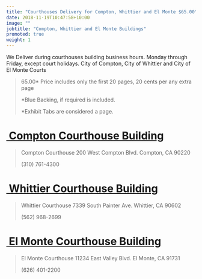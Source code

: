 ```yaml
---
title: "Courthouses Delivery for Compton, Whittier and El Monte $65.00"
date: 2018-11-19T10:47:58+10:00
image: ""
jobtitle: "Compton, Whittier and El Monte Buildings"
promoted: true
weight: 1
---
```


We Deliver during courthouses building business hours. Monday through Friday, except court holidays.
City of Compton, City of Whittier and City of El Monte Courts

> 65.00* Price includes only the first 20 pages, 20 cents per any extra page
> 
> *Blue Backing, if required is included.
>
> *Exhibit Tabs are considered a page. 


# <a href="https://www.lacourt.org/courthouse/info/com" target="_blank"><img src="" alt="" style="height: 0px !important;width: 0px !important;" > Compton Courthouse Building </a>


>  Compton Courthouse
>  200 West Compton Blvd.
>  Compton, CA 90220
>
>  (310) 761-4300



# <a href="https://www.lacourt.org/courthouse/info/wh" target="_blank"><img src="" alt="" style="height: 0px !important;width: 0px !important;" > Whittier Courthouse Building </a>


>  Whittier Courthouse
>  7339 South Painter Ave.
>  Whittier, CA 90602
>
>  (562) 968-2699



# <a href="https://www.lacourt.org/courthouse/info/elm" target="_blank"><img src="" alt="" style="height: 0px !important;width: 0px !important;" > El Monte Courthouse Building </a>


>  El Monte Courthouse
>  11234 East Valley Blvd.
>  El Monte, CA 91731
>
>  (626) 401-2200
